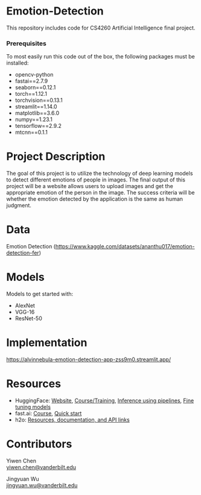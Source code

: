 # Emotion-Detection
This repository includes code for CS4260 Artificial Intelligence final project.


### Prerequisites
To most easily run this code out of the box, the following packages must be installed:
* opencv-python
* fastai==2.7.9
* seaborn==0.12.1
* torch==1.12.1
* torchvision==0.13.1
* streamlit==1.14.0
* matplotlib==3.6.0
* numpy==1.23.1
* tensorflow==2.9.2
* mtcnn==0.1.1


# Project Description
The goal of this project is to utilize the technology of deep learning models to detect different emotions of people in images. The final output of this project will be a website allows users to upload images and get the appropriate emotion of the person in the image. The success criteria will be whether the emotion detected by the application is the same as human judgment.


# Data
Emotion Detection (https://www.kaggle.com/datasets/ananthu017/emotion-detection-fer)


# Models
Models to get started with:
- AlexNet
- VGG-16
- ResNet-50


# Implementation
https://alvinnebula-emotion-detection-app-zss9m0.streamlit.app/



# Resources 
* HuggingFace: [Website](https://huggingface.co/transformers/index.html), [Course/Training](https://huggingface.co/course/chapter1), [Inference using pipelines](https://huggingface.co/transformers/task_summary.html), [Fine tuning models](https://huggingface.co/transformers/training.html)
* fast.ai: [Course](https://course.fast.ai/), [Quick start](https://docs.fast.ai/quick_start.html)
* h2o: [Resources, documentation, and API links](https://docs.h2o.ai/#h2o)


# Contributors

Yiwen Chen<br />
yiwen.chen@vanderbilt.edu

Jingyuan Wu<br />
jingyuan.wu@vanderbilt.edu

